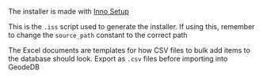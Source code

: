 The installer is made with [Inno Setup](http://www.jrsoftware.org/isinfo.php)

This is the `.iss` script used to generate the installer. If using this, remember to change the `source_path` constant to the correct path

The Excel documents are templates for how CSV files to bulk add items to the database should look. Export as `.csv` files before importing into GeodeDB 
